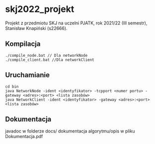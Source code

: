 # skj2022_projekt
Projekt z przedmiotu SKJ na uczelni PJATK, rok 2021/22 (III semestr), Stanisław Knapiński (s22666).

## Kompilacja
```
./compile_node.bat // Dla networkNode
./compile_client.bat //Dla networkClient
```

## Uruchamianie
```
cd bin
java NetworkNode -ident <identyfikator> -tcpport <numer portu> -gateway <adres>:<port> <lista zasobów>
java NetworkClient -ident <identyfikator> -gateway <adres>:<port> <lista zasobów>
```

## Dokumentacja

javadoc w folderze docs/
dokumentacja algorytmu/opis w pliku Dokumentacja.pdf